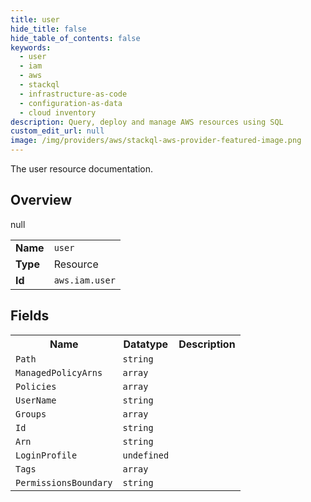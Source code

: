 ```yaml
---
title: user
hide_title: false
hide_table_of_contents: false
keywords:
  - user
  - iam
  - aws
  - stackql
  - infrastructure-as-code
  - configuration-as-data
  - cloud inventory
description: Query, deploy and manage AWS resources using SQL
custom_edit_url: null
image: /img/providers/aws/stackql-aws-provider-featured-image.png
---
```

The user resource documentation.

## Overview
<table><tbody>
<tr><td><b>Name</b></td><td><code>user</code></td></tr>
<tr><td><b>Type</b></td><td>Resource</td></tr>
null
<tr><td><b>Id</b></td><td><code>aws.iam.user</code></td></tr>
</tbody></table>

## Fields
<table><tbody>
<tr><th>Name</th><th>Datatype</th><th>Description</th></tr>
<tr><td><code>Path</code></td><td><code>string</code></td><td></td></tr><tr><td><code>ManagedPolicyArns</code></td><td><code>array</code></td><td></td></tr><tr><td><code>Policies</code></td><td><code>array</code></td><td></td></tr><tr><td><code>UserName</code></td><td><code>string</code></td><td></td></tr><tr><td><code>Groups</code></td><td><code>array</code></td><td></td></tr><tr><td><code>Id</code></td><td><code>string</code></td><td></td></tr><tr><td><code>Arn</code></td><td><code>string</code></td><td></td></tr><tr><td><code>LoginProfile</code></td><td><code>undefined</code></td><td></td></tr><tr><td><code>Tags</code></td><td><code>array</code></td><td></td></tr><tr><td><code>PermissionsBoundary</code></td><td><code>string</code></td><td></td></tr>
</tbody></table>
